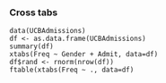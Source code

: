 
### Cross tabs
```{r, eval=TRUE}
data(UCBAdmissions)
df <- as.data.frame(UCBAdmissions)
summary(df)
xtabs(Freq ~ Gender + Admit, data=df)
df$rand <- rnorm(nrow(df))
ftable(xtabs(Freq ~ ., data=df)
```




